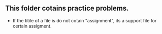 ## This folder cotains practice problems.
- If the titile of a file is do not cotain "assignment", its a support file for certain assigment.
